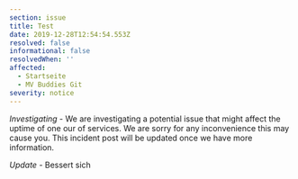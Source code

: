 ```yaml
---
section: issue
title: Test
date: 2019-12-28T12:54:54.553Z
resolved: false
informational: false
resolvedWhen: ''
affected:
  - Startseite
  - MV Buddies Git
severity: notice
---
```

*Investigating* - We are investigating a potential issue that might affect the uptime of one our of services. We are sorry for any inconvenience this may cause you. This incident post will be updated once we have more information.

*Update* - Bessert sich
